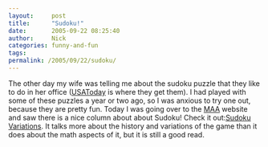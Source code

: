 ```yaml
---
layout:     post
title:      "Sudoku!"
date:       2005-09-22 08:25:40
author:     Nick
categories: funny-and-fun
tags:  
permalink: /2005/09/22/sudoku/
---
```

The other day my wife was telling me about the sudoku puzzle that they like to do in her office ([USAToday](http://ironboundsoftware.com/blog/2005/09/21/why-we-are-not-always-motivated/) is where they get them). I had played with some of these puzzles a year or two ago, so I was anxious to try one out, because they are pretty fun. Today I was going over to the [MAA](http://maa.org/news/columns.html) website and saw there is a nice column about about Sudoku! Check it out:[Sudoku Variations](http://maa.org/editorial/mathgames/mathgames_09_05_05.html). It talks more about the history and variations of the game than it does about the math aspects of it, but it is still a good read. 
